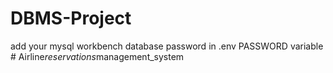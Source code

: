 # DBMS-Project


add your mysql workbench  database password in .env PASSWORD variable
#   A i r l i n e _ r e s e r v a t i o n s _ m a n a g e m e n t _ s y s t e m  
 